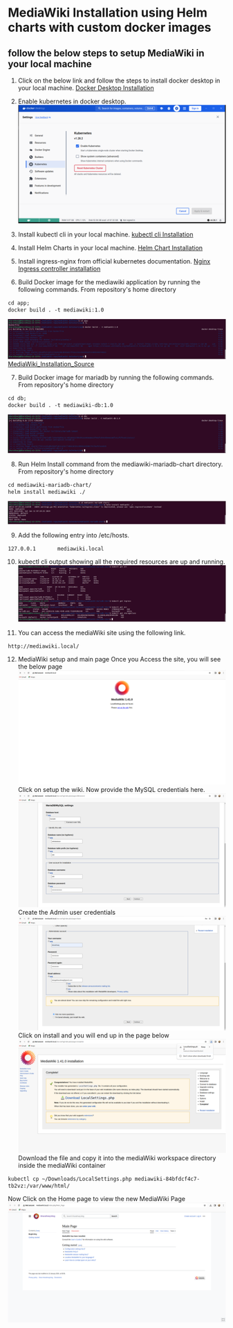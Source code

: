# MediaWiki Installation using Helm charts with custom docker images

## follow the below steps to setup MediaWiki in your local machine

1. Click on the below link and follow the steps to install docker desktop in your local machine.
[Docker Desktop Installation](https://docs.docker.com/desktop/install/linux-install/)

2. Enable kubernetes in docker desktop.
![Enable_kubernetes](./output-images/enable-kubernetes.png)

3. Install kubectl cli in your local machine.
[kubectl cli Installation](https://kubernetes.io/docs/tasks/tools/install-kubectl-linux/)

4. Install Helm Charts in your local machine.
[Helm Chart Installation](https://helm.sh/docs/intro/install/)

5. Install ingress-nginx from official kubernetes documentation.
[Nginx Ingress controller installation](https://github.com/kubernetes/ingress-nginx/blob/main/docs/deploy/index.md)

6. Build Docker image for the mediawiki application by running the following commands.
From repository's home directory
```
cd app;
docker build . -t mediawiki:1.0
```
![Application_Docker](./output-images/application-docker.png)
[MediaWiki_Installation_Source](https://www.mediawiki.org/wiki/Manual:Running_MediaWiki_on_Red_Hat_Linux)

7. Build Docker image for mariadb by running the following commands.
From repository's home directory
```
cd db;
docker build . -t mediawiki-db:1.0
```
![DB_Docker](./output-images/db-docker.png)

8. Run Helm Install command from the mediawiki-mariadb-chart directory.
From repository's home directory
```
cd mediawiki-mariadb-chart/
helm install mediawiki ./
```
![Helm_Install](./output-images/helm_install.png)

9. Add the following entry into /etc/hosts.
```
127.0.0.1       mediawiki.local
```
10. kubectl cli output showing all the required resources are up and running.
![kubectl_cli](./output-images/kubectl_output_all.png)

11. You can access the mediaWiki site using the following link.
```
http://mediawiki.local/
```
12. MediaWiki setup and main page
Once you Access the site, you will see the below page
![MediaWiki_Page_Before_Setup](./output-images/mediaWiki_before_setup.png)
Click on setup the wiki. Now provide the MySQL credentials here.
![Provide_MySQL_Credentials](./output-images/proving_mysql_credentials.png)
Create the Admin user credentials
![Admin_Credentials](./output-images/Admin_Account_settings.png)
Click on install and you will end up in the page below
![LocalSettingsPHP](./output-images/LocalSettingsPHP.png)
Download the file and copy it into the mediaWiki workspace directory inside the mediaWiki container
```
kubectl cp ~/Downloads/LocalSettings.php mediawiki-84bfdcf4c7-tb2vz:/var/www/html/
```
Now Click on the Home page to view the new MediaWiki Page
![Final_Output](./output-images/Final_output.png)

